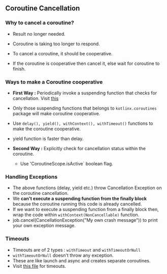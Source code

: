 ## Coroutine Cancellation 

### Why to cancel a coroutine? 

- Result no longer needed.
- Coroutine is taking too longer to respond.

- To cancel a coroutine, it should be cooperative.
- If the coroutine is cooperative then cancel it, else wait for coroutine to finish.

### Ways to make a Coroutine cooperative

- **First Way :** Periodically invoke a suspending function that checks for cancellation. Visit [this](/Chapter%203/cancel.kt)
- Only those suspending functions that belongs to `kotlinx.coroutines` package will make coroutine cooperative.
- Use `delay(), yield(), withContext(), withTimeout()` functions to make the coroutine cooperative.
- yield function is faster than delay.

- **Second Way :** Explicitly check for cancellation status within the coroutine.
    - Use 'CoroutineScope.isActive` boolean flag.


### Handling Exceptions
 
- The above functions (delay, yield etc.) throw Cancellation Exception on the coroutine cancellation.
- We **can't execute a suspending function from the finally block** because the coroutine running this code is already cancelled.
- If we want to execute a suspending function from a finally block then, wrap the code within `withContext(NonCancellable)` function.
- job.cancel(CancellationException("My own crash message"))  to print your own exception message.

### Timeouts

- Timeouts are of 2 types : `withTimeout` and `withTimeoutOrNull`
- `withTimeoutOrNull` doesn't throw any exception.
- These are like launch and async and creates separate coroutines.
- Visit [this file](/Chapter%203/timeouts.kt) for timeouts.